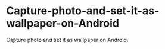 # Capture-photo-and-set-it-as-wallpaper-on-Android
Capture photo and set it as wallpaper on Android.
